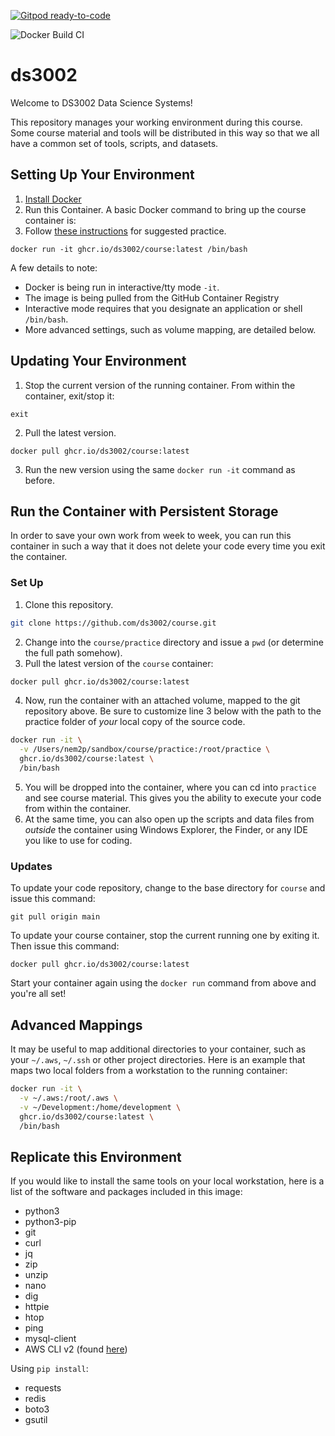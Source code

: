 [![Gitpod ready-to-code](https://img.shields.io/badge/Gitpod-ready--to--code-blue?logo=gitpod)](https://gitpod.io/#)

![Docker Build CI](https://github.com/ds3002/course/workflows/Docker%20Build%20CI/badge.svg)

# ds3002

Welcome to DS3002 Data Science Systems!

This repository manages your working environment during this course. Some course material
and tools will be distributed in this way so that we all have a common set of tools, scripts, and datasets.

## Setting Up Your Environment

1. [Install Docker](https://docs.docker.com/get-docker/)
2. Run this Container. A basic Docker command to bring up the course container is:
3. Follow [these instructions](EXERCISES.md) for suggested practice.

```
docker run -it ghcr.io/ds3002/course:latest /bin/bash
```

A few details to note:
- Docker is being run in interactive/tty mode `-it`.
- The image is being pulled from the GitHub Container Registry
- Interactive mode requires that you designate an application or shell `/bin/bash`.
- More advanced settings, such as volume mapping, are detailed below.

## Updating Your Environment

1. Stop the current version of the running container. From within the container, exit/stop it:

```
exit
```

2. Pull the latest version.

```
docker pull ghcr.io/ds3002/course:latest
```

3. Run the new version using the same `docker run -it` command as before.

## Run the Container with Persistent Storage

In order to save your own work from week to week, you can run this container
in such a way that it does not delete your code every time you exit the container.

### Set Up

1. Clone this repository.
```bash
git clone https://github.com/ds3002/course.git
```
2. Change into the `course/practice` directory and issue a `pwd` (or determine the full path somehow).
3. Pull the latest version of the `course` container:
```bash
docker pull ghcr.io/ds3002/course:latest
```
4. Now, run the container with an attached volume, mapped to the git repository above. Be sure
to customize line 3 below with the path to the practice folder of *your* local copy of the source code.
```bash
docker run -it \
  -v /Users/nem2p/sandbox/course/practice:/root/practice \
  ghcr.io/ds3002/course:latest \
  /bin/bash
```
5. You will be dropped into the container, where you can cd into `practice` and see course material. This gives
you the ability to execute your code from within the container.
6. At the same time, you can also open up the scripts and data files from *outside* the container using
Windows Explorer, the Finder, or any IDE you like to use for coding.

### Updates

To update your code repository, change to the base directory for `course` and issue this command:
```
git pull origin main
```

To update your course container, stop the current running one by exiting it. Then issue this command:
```
docker pull ghcr.io/ds3002/course:latest
```
Start your container again using the `docker run` command from above and you're all set!


## Advanced Mappings

It may be useful to map additional directories to your container, 
such as your `~/.aws`, `~/.ssh` or other project directories. 
Here is an example that maps two local folders from a workstation 
to the running container:

```bash
docker run -it \
  -v ~/.aws:/root/.aws \
  -v ~/Development:/home/development \
  ghcr.io/ds3002/course:latest \
  /bin/bash
```

## Replicate this Environment

If you would like to install the same tools on your local workstation, 
here is a list of the software and packages included in this image:

- python3
- python3-pip
- git 
- curl 
- jq 
- zip 
- unzip 
- nano
- dig
- httpie
- htop 
- ping
- mysql-client
- AWS CLI v2 (found [here](https://docs.aws.amazon.com/cli/latest/userguide/install-cliv2.html))


Using `pip install`:

- requests
- redis
- boto3
- gsutil
